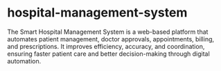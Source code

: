 # hospital-management-system
The Smart Hospital Management System is a web-based platform that automates patient management, doctor approvals, appointments, billing, and prescriptions. It improves efficiency, accuracy, and coordination, ensuring faster patient care and better decision-making through digital automation.
